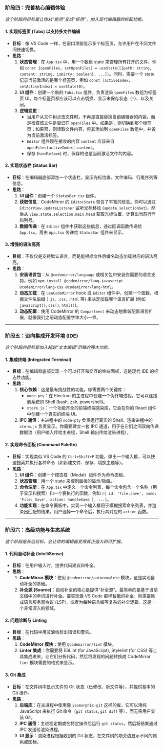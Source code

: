 ### 阶段四：完善核心编辑体验

*这个阶段的目标是让你从“能用”变成“好用”，加入现代编辑器的标配功能。*

#### 1. 实现标签页 (Tabs) 以支持多文件编辑

*   **目标**：像 VS Code 一样，在窗口顶部显示多个标签页，允许用户在不同文件间快速切换。
*   **思路**：
    1.  **状态管理**：在 `App.tsx` 中，用一个数组 state 来管理所有打开的文件，例如 `const [openFiles, setOpenFiles] = useState([{path: string, content: string, isDirty: boolean}, ...])`。同时，需要一个 state 记录当前激活的是哪个标签页，例如 `const [activeIndex, setActiveIndex] = useState(0)`。
    2.  **UI 组件**：创建一个新的 `Tabs.tsx` 组件，负责渲染 `openFiles` 数组为标签页 UI。每个标签页都应该可以点击切换、显示未保存状态（`*`）、以及关闭。
    3.  **逻辑变更**：
        *   当用户从文件树点击文件时，不再是直接替换当前编辑器的内容，而是检查该文件是否已在 `openFiles` 中。如果是，则切换到那个标签页；如果否，则读取文件内容，将其添加到 `openFiles` 数组中，并设为当前激活标签。
        *   `Editor` 组件现在接收的内容 `content` 应该来自 `openFiles[activeIndex].content`。
        *   保存 (`handleSave`) 时，保存的也是当前激活文件的内容。

#### 2. 实现状态栏 (Status Bar)

*   **目标**：在编辑器底部添加一个状态栏，显示光标位置、文件编码、行尾序列等信息。
*   **思路**：
    1.  **UI 组件**：创建一个 `StatusBar.tsx` 组件。
    2.  **获取信息**：CodeMirror 的 `EditorState` 包含了丰富的信息。你可以通过 `EditorView.updateListener` 监听光标移动 (`update.selectionSet`)，然后从 `view.state.selection.main.head` 获取光标位置，计算出当前行号和列号。
    3.  **数据传递**：在 `Editor` 组件中获取这些信息，通过回调函数传递给 `App.tsx`，再由 `App.tsx` 传递给 `StatusBar` 组件来显示。

#### 3. 增强的语法高亮

*   **目标**：不仅仅是支持默认语言，而是能根据文件后缀名动态加载对应的语法高亮。
*   **思路**：
    1.  **安装语言包**：从 `@codemirror/language` 或相关包中安装你需要的语言支持，例如 `npm install @codemirror/lang-javascript @codemirror/lang-css @codemirror/lang-html`。
    2.  **动态加载**：在 `useCodeMirror` hook 或 `Editor` 组件中，创建一个函数，根据文件名后缀 (`.js`, `.css`, `.html` 等) 来决定加载哪个语言扩展 (例如 `javascript()`, `css()`, `html()`)。
    3.  **动态配置**：使用 CodeMirror 的 `Compartment` 来动态地重新配置语言扩展，就像我们之前动态配置字体大小一样。

---

### 阶段五：迈向集成开发环境 (IDE)

*这个阶段的目标是加入超越“文本编辑”范畴的强大功能。*

#### 1. 集成终端 (Integrated Terminal)

*   **目标**：在编辑器底部实现一个可以打开和交互的终端面板，这是现代 IDE 的标志性功能。
*   **思路**：
    1.  **核心依赖**：这是最有挑战性的功能。你需要两个关键库：
        *   `node-pty`：在 Electron 的主进程中创建一个伪终端进程，它可以连接到系统的 Shell (bash, zsh, powershell)。
        *   `xterm.js`：一个功能齐全的前端终端渲染库，它会在你的 React 组件中创建一个真实的终端 UI。
    2.  **IPC 通信**：主进程中的 `node-pty` 负责运行真实的 Shell，渲染进程中的 `xterm.js` 负责显示。你需要建立一套 IPC 通道，用于在它们之间双向传递数据流（用户输入传给主进程，Shell 输出传给渲染进程）。

#### 2. 实现命令面板 (Command Palette)

*   **目标**：实现类似 VS Code 的 `Ctrl+Shift+P` 功能，弹出一个输入框，可以快速搜索并执行各种命令（如新建文件、保存、切换主题等）。
*   **思路**：
    1.  **UI 组件**：创建一个模态框（Modal）组件作为命令面板。
    2.  **状态管理**：用一个 state 来控制面板的显示/隐藏。
    3.  **命令注册**：在 `App.tsx` 中定义一个命令列表，每个命令包含一个名称（用于显示和搜索）和一个要执行的函数，例如 `[{ id: 'file.save', name: 'File: Save', action: handleSave }, ...]`。
    4.  **功能实现**：在命令面板中，实现一个输入框用于模糊搜索命令列表，并渲染出匹配的结果。用户选择一个命令后，执行其对应的 `action` 函数。

---

### 阶段六：高级功能与生态系统

*这个阶段是长远目标，会让你的编辑器变得真正强大和可扩展。*

#### 1. 代码自动补全 (IntelliSense)

*   **目标**：在用户输入时，提供代码建议和补全。
*   **思路**：
    1.  **CodeMirror 模块**：使用 `@codemirror/autocomplete` 模块，这是实现自动补全的基础。
    2.  **补全源 (Source)**：自动补全的核心是提供“补全源”。最简单的是基于当前文档中的单词进行补全。要实现像 VS Code 那样智能的补全，则需要集成语言服务器协议 (LSP)，或者为每种语言编写复杂的补全逻辑。这是一个非常深入的领域。

#### 2. 问题诊断与 Linting

*   **目标**：在代码中用波浪线标出错误和警告。
*   **思路**：
    1.  **CodeMirror 模块**：使用 `@codemirror/lint` 模块。
    2.  **Linter 集成**：你需要将 ESLint (for JavaScript), Stylelint (for CSS) 等工具集成进来，让它们分析代码，然后将发现的问题转换成 CodeMirror `lint` 模块需要的格式来显示。

#### 3. Git 集成

*   **目标**：在文件树中显示文件的 Git 状态（已修改、新文件等），并提供基本的 Git 操作。
*   **思路**：
    1.  **后端库**：在主进程中使用像 `isomorphic-git` 这样的库，它可以用纯 JavaScript 来执行 Git 命令（`git status`, `git diff` 等），而无需用户安装 Git。
    2.  **IPC 通信**：主进程定期或在特定操作后运行 `git status`，然后将结果通过 IPC 发送给渲染进程。
    3.  **UI 显示**：渲染进程根据收到的 Git 状态，在文件树的项旁边显示不同的颜色或图标。